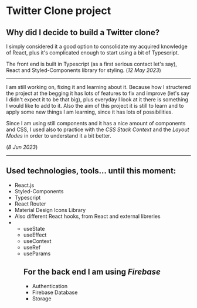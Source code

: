 # Twitter Clone project

## Why did I decide to build a Twitter clone?
I simply considered it a good option to consolidate my acquired knowledge of React, plus it's complicated enough to start using a bit of Typescript.

The front end is built in Typescript (as a first serious contact let's say), React and Styled-Components library for styling.
(_12 May 2023_)

----------------------------------------------------------------------------
I am still working on, fixing it and learning about it. Because how I structered the project at the begging it has lots of features to fix and improve (let's say I didn't expect it to be that big), plus everyday I look at it there is something I would like to add to it. 
Also the aim of this project it is still to learn and to apply some new things I am learning, since it has lots of possibilities.

Since I am using still components and it has a nice amount of components and CSS, I used also to practice with the _CSS Stack Context_ and the _Layout Modes_ in order to understand it a bit better.

(_8 Jun 2023_)

----------------------------------------------------------------------------

## Used technologies, tools... until this moment:
<ul>
    <li>React.js</li>
    <li>Styled-Components</li>
    <li>Typescript</li>
    <li>React Router</li>
    <li>Material Design Icons Library</li>
    <li>Also different React hooks, from React and external libreries<li>
    <ul>
        <li>useState</li>
        <li>useEffect</li>
        <li>useContext</li>
        <li>useRef</li>
        <li>useParams</li>
    <ul>
</ul>

## For the back end I am using _Firebase_
<ul>
    <li>Authentication</li>
    <li>Firebase Database</li>
    <li>Storage</li>
</ul>
